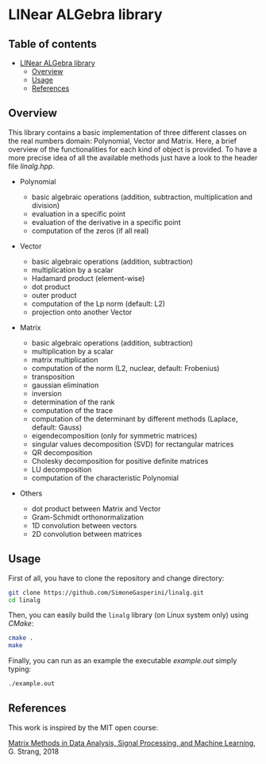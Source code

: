 # LINear ALGebra library

## Table of contents
- [LINear ALGebra library](#linear-algebra-library)
  - [Overview](#overview)
  - [Usage](#usage)
  - [References](#references)


## Overview
This library contains a basic implementation of three different classes on the real numbers domain: Polynomial, Vector and Matrix. Here, a brief overview of the functionalities for each kind of object is provided.
To have a more precise idea of all the available methods just have a look to the header file *linalg.hpp*.

* Polynomial
    * basic algebraic operations (addition, subtraction, multiplication and division)
    * evaluation in a specific point
    * evaluation of the derivative in a specific point
    * computation of the zeros (if all real)

* Vector
    * basic algebraic operations (addition, subtraction)
    * multiplication by a scalar
    * Hadamard product (element-wise)
    * dot product
    * outer product
    * computation of the Lp norm (default: L2)
    * projection onto another Vector

* Matrix
    * basic algebraic operations (addition, subtraction)
    * multiplication by a scalar
    * matrix multiplication
    * computation of the norm (L2, nuclear, default: Frobenius)
    * transposition
    * gaussian elimination
    * inversion
    * determination of the rank
    * computation of the trace
    * computation of the determinant by different methods (Laplace, default: Gauss)
    * eigendecomposition (only for symmetric matrices)
    * singular values decomposition (SVD) for rectangular matrices
    * QR decomposition
    * Cholesky decomposition for positive definite matrices
    * LU decomposition
    * computation of the characteristic Polynomial

* Others
    * dot product between Matrix and Vector
    * Gram-Schmidt orthonormalization
    * 1D convolution between vectors
    * 2D convolution between matrices


## Usage
First of all, you have to clone the repository and change directory:

```bash
git clone https://github.com/SimoneGasperini/linalg.git
cd linalg
```

Then, you can easily build the `linalg` library (on Linux system only) using *CMake*:

```bash
cmake .
make
```

Finally, you can run as an example the executable *example.out* simply typing:

 ```bash
./example.out
```


## References
This work is inspired by the MIT open course:

[Matrix Methods in Data Analysis, Signal Processing, and Machine Learning](https://ocw.mit.edu/courses/mathematics/18-065-matrix-methods-in-data-analysis-signal-processing-and-machine-learning-spring-2018/), G. Strang, 2018